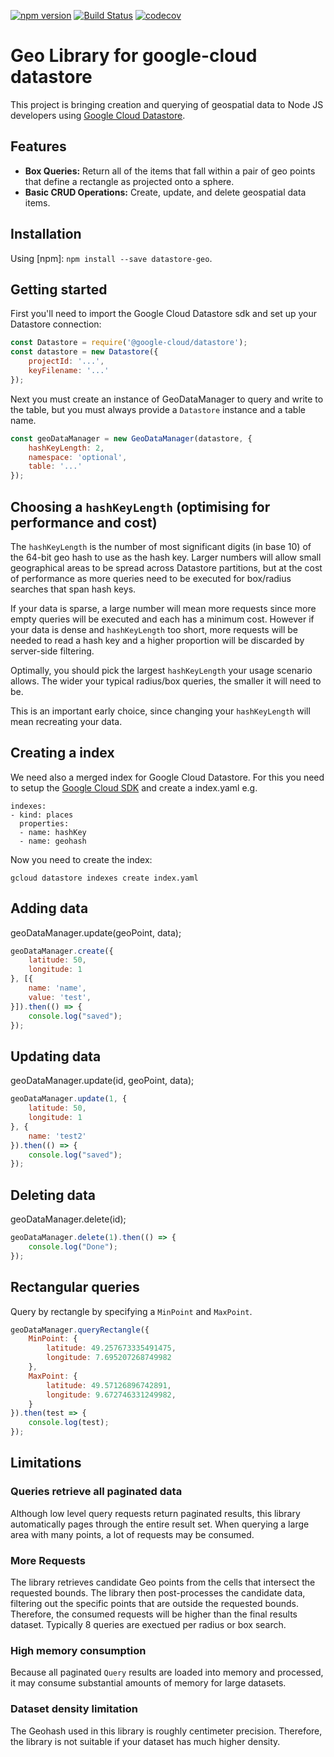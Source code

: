 [![npm version](https://badge.fury.io/js/datastore-geo.svg)](https://badge.fury.io/js/datastore-geo)
[![Build Status](https://travis-ci.com/damack/datastore-geo.svg?branch=master)](https://travis-ci.com/damack/datastore-geo)
[![codecov](https://codecov.io/gh/damack/datastore-geo/branch/master/graph/badge.svg)](https://codecov.io/gh/damack/datastore-geo)

# Geo Library for google-cloud datastore
This project is bringing creation and querying of geospatial data to Node JS developers using [Google Cloud Datastore][datastore].

## Features
* **Box Queries:** Return all of the items that fall within a pair of geo points that define a rectangle as projected onto a sphere.
* **Basic CRUD Operations:** Create, update, and delete geospatial data items.

## Installation
Using [npm]:
`npm install --save datastore-geo`.

## Getting started
First you'll need to import the Google Cloud Datastore sdk and set up your Datastore connection:

```js
const Datastore = require('@google-cloud/datastore');
const datastore = new Datastore({
    projectId: '...',
    keyFilename: '...'
});
```

Next you must create an instance of GeoDataManager to query and write to the table, but you must always provide a `Datastore` instance and a table name.

```js
const geoDataManager = new GeoDataManager(datastore, {
    hashKeyLength: 2,
    namespace: 'optional',
    table: '...'
});
```

## Choosing a `hashKeyLength` (optimising for performance and cost)
The `hashKeyLength` is the number of most significant digits (in base 10) of the 64-bit geo hash to use as the hash key. Larger numbers will allow small geographical areas to be spread across Datastore partitions, but at the cost of performance as more queries need to be executed for box/radius searches that span hash keys. 

If your data is sparse, a large number will mean more requests since more empty queries will be executed and each has a minimum cost. However if your data is dense and `hashKeyLength` too short, more requests will be needed to read a hash key and a higher proportion will be discarded by server-side filtering.

Optimally, you should pick the largest `hashKeyLength` your usage scenario allows. The wider your typical radius/box queries, the smaller it will need to be.

This is an important early choice, since changing your `hashKeyLength` will mean recreating your data.

## Creating a index
We need also a merged index for Google Cloud Datastore. For this you need to setup the [Google Cloud SDK][sdk] and create a index.yaml e.g.

```
indexes:
- kind: places
  properties:
  - name: hashKey
  - name: geohash
```

Now you need to create the index:

```
gcloud datastore indexes create index.yaml
```

## Adding data
geoDataManager.update(geoPoint, data);

```js
geoDataManager.create({
    latitude: 50,
    longitude: 1
}, [{
    name: 'name',
    value: 'test',
}]).then(() => {
    console.log("saved");
});
```

## Updating data
geoDataManager.update(id, geoPoint, data);

```js
geoDataManager.update(1, {
    latitude: 50,
    longitude: 1
}, {
    name: 'test2'
}).then(() => {
    console.log("saved");
});
```

## Deleting data
geoDataManager.delete(id);

```js
geoDataManager.delete(1).then(() => {
    console.log("Done");
});
```

## Rectangular queries
Query by rectangle by specifying a `MinPoint` and `MaxPoint`.

```js
geoDataManager.queryRectangle({
    MinPoint: {
        latitude: 49.257673335491475,
        longitude: 7.695207268749982
    },
    MaxPoint: {
        latitude: 49.57126896742891,
        longitude: 9.672746331249982,
    }
}).then(test => {
    console.log(test);
});
```

## Limitations

### Queries retrieve all paginated data
Although low level query requests return paginated results, this library automatically pages through the entire result set. When querying a large area with many points, a lot of requests may be consumed.

### More Requests
The library retrieves candidate Geo points from the cells that intersect the requested bounds. The library then post-processes the candidate data, filtering out the specific points that are outside the requested bounds. Therefore, the consumed requests will be higher than the final results dataset. Typically 8 queries are exectued per radius or box search.

### High memory consumption
Because all paginated `Query` results are loaded into memory and processed, it may consume substantial amounts of memory for large datasets.

### Dataset density limitation
The Geohash used in this library is roughly centimeter precision. Therefore, the library is not suitable if your dataset has much higher density.

[datastore]: https://github.com/googleapis/nodejs-datastore
[sdk]: https://cloud.google.com/sdk/docs
